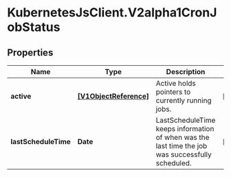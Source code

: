 # KubernetesJsClient.V2alpha1CronJobStatus

## Properties
Name | Type | Description | Notes
------------ | ------------- | ------------- | -------------
**active** | [**[V1ObjectReference]**](V1ObjectReference.md) | Active holds pointers to currently running jobs. | [optional] 
**lastScheduleTime** | **Date** | LastScheduleTime keeps information of when was the last time the job was successfully scheduled. | [optional] 


